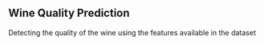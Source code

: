 ## Wine Quality Prediction

Detecting the quality of the wine using the features available in the dataset

